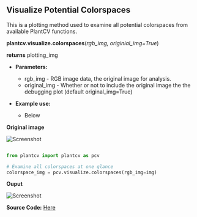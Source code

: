 ## Visualize Potential Colorspaces

This is a plotting method used to examine all potential colorspaces from available PlantCV functions.

**plantcv.visualize.colorspaces**(*rgb_img, originial_img=True*)

**returns** plotting_img

- **Parameters:**
    - rgb_img - RGB image data, the original image for analysis.
    - original_img - Whether or not to include the original image the the debugging plot (default original_img=True)

- **Example use:**
    - Below

**Original image**

![Screenshot](img/tutorial_images/vis/original_image.jpg)


```python

from plantcv import plantcv as pcv

# Examine all colorspaces at one glance
colorspace_img = pcv.visualize.colorspaces(rgb_img=img)

```

**Ouput**

![Screenshot](img/documentation_images/visualize_colorspaces/all_colorspaces.jpg)

**Source Code:** [Here](https://github.com/danforthcenter/plantcv/blob/main/plantcv/plantcv/visualize/colorspaces.py)
